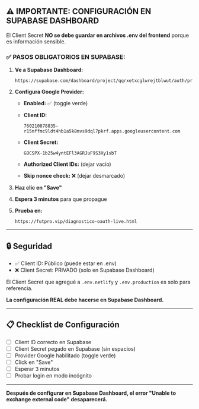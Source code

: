 ## ⚠️ IMPORTANTE: CONFIGURACIÓN EN SUPABASE DASHBOARD

El Client Secret **NO se debe guardar en archivos .env del frontend** porque es información sensible.

### ✅ PASOS OBLIGATORIOS EN SUPABASE:

1. **Ve a Supabase Dashboard:**
   ```
   https://supabase.com/dashboard/project/qqrxetxcglwrejtblwut/auth/providers
   ```

2. **Configura Google Provider:**

   - **Enabled:** ✅ (toggle verde)
   
   - **Client ID:**
     ```
     760210878835-r15nffmc9ldt4hb1a5k8mvs9dql7pkrf.apps.googleusercontent.com
     ```
   
   - **Client Secret:**
     ```
     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
     ```
   
   - **Authorized Client IDs:** (dejar vacío)
   
   - **Skip nonce check:** ❌ (dejar desmarcado)

3. **Haz clic en "Save"**

4. **Espera 3 minutos** para que propague

5. **Prueba en:**
   ```
   https://futpro.vip/diagnostico-oauth-live.html
   ```

---

## 🔒 Seguridad

- ✅ Client ID: Público (puede estar en .env)
- ❌ Client Secret: PRIVADO (solo en Supabase Dashboard)

El Client Secret que agregué a `.env.netlify` y `.env.production` es solo para referencia. 

**La configuración REAL debe hacerse en Supabase Dashboard.**

---

## 📋 Checklist de Configuración

- [ ] Client ID correcto en Supabase
- [ ] Client Secret pegado en Supabase (sin espacios)
- [ ] Provider Google habilitado (toggle verde)
- [ ] Click en "Save"
- [ ] Esperar 3 minutos
- [ ] Probar login en modo incógnito

---

**Después de configurar en Supabase Dashboard, el error "Unable to exchange external code" desaparecerá.**
